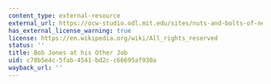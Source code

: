 ```yaml
---
content_type: external-resource
external_url: https://ocw-studio.odl.mit.edu/sites/nuts-and-bolts-of-new-ventures/type/page/edit/2f1f4f2f-6d4e-427f-8fa1-ecb563838d85/www.bluesdogsboston.com
has_external_license_warning: true
license: https://en.wikipedia.org/wiki/All_rights_reserved
status: ''
title: Bob Jones at his Other Job
uid: c78b5e4c-5fab-4541-bd2c-c66695af930a
wayback_url: ''
---
```

